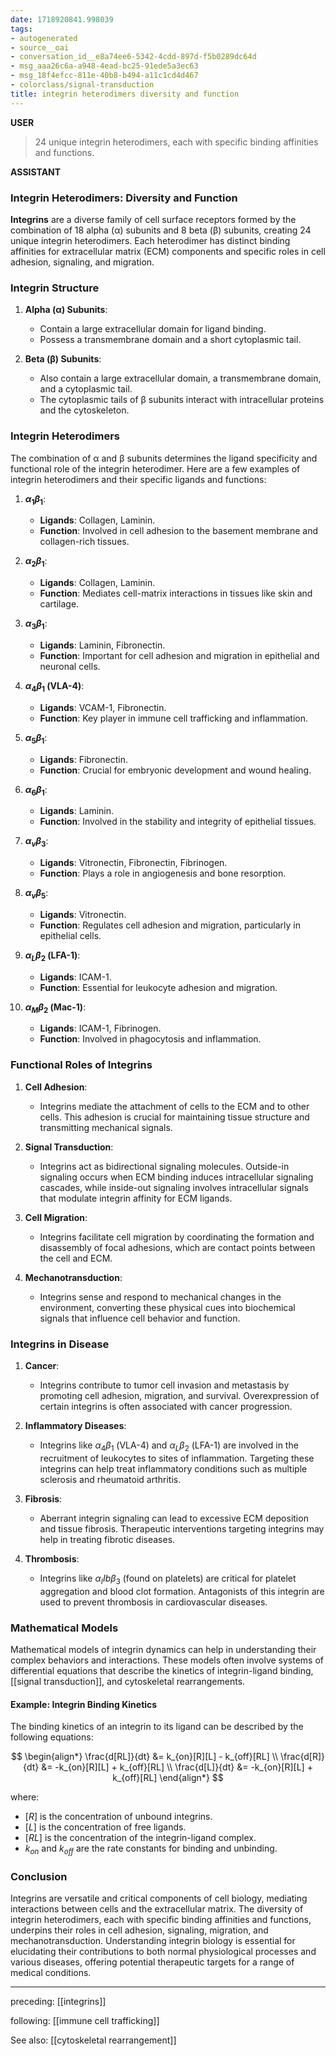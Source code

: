 ```yaml
---
date: 1718920841.998039
tags:
- autogenerated
- source__oai
- conversation_id__e8a74ee6-5342-4cdd-897d-f5b0289dc64d
- msg_aaa26c6a-a948-4ead-bc25-91ede5a3ec63
- msg_18f4efcc-811e-40b8-b494-a11c1cd4d467
- colorclass/signal-transduction
title: integrin heterodimers diversity and function
---
```


**USER**

> 24 unique integrin heterodimers, each with specific binding affinities and functions.


**ASSISTANT**

### Integrin Heterodimers: Diversity and Function

**Integrins** are a diverse family of cell surface receptors formed by the combination of 18 alpha (α) subunits and 8 beta (β) subunits, creating 24 unique integrin heterodimers. Each heterodimer has distinct binding affinities for extracellular matrix (ECM) components and specific roles in cell adhesion, signaling, and migration.

### Integrin Structure

1. **Alpha (α) Subunits**:
   - Contain a large extracellular domain for ligand binding.
   - Possess a transmembrane domain and a short cytoplasmic tail.

2. **Beta (β) Subunits**:
   - Also contain a large extracellular domain, a transmembrane domain, and a cytoplasmic tail.
   - The cytoplasmic tails of β subunits interact with intracellular proteins and the cytoskeleton.

### Integrin Heterodimers

The combination of α and β subunits determines the ligand specificity and functional role of the integrin heterodimer. Here are a few examples of integrin heterodimers and their specific ligands and functions:

1. **$\alpha_1\beta_1$**:
   - **Ligands**: Collagen, Laminin.
   - **Function**: Involved in cell adhesion to the basement membrane and collagen-rich tissues.

2. **$\alpha_2\beta_1$**:
   - **Ligands**: Collagen, Laminin.
   - **Function**: Mediates cell-matrix interactions in tissues like skin and cartilage.

3. **$\alpha_3\beta_1$**:
   - **Ligands**: Laminin, Fibronectin.
   - **Function**: Important for cell adhesion and migration in epithelial and neuronal cells.

4. **$\alpha_4\beta_1$ (VLA-4)**:
   - **Ligands**: VCAM-1, Fibronectin.
   - **Function**: Key player in immune cell trafficking and inflammation.

5. **$\alpha_5\beta_1$**:
   - **Ligands**: Fibronectin.
   - **Function**: Crucial for embryonic development and wound healing.

6. **$\alpha_6\beta_1$**:
   - **Ligands**: Laminin.
   - **Function**: Involved in the stability and integrity of epithelial tissues.

7. **$\alpha_v\beta_3$**:
   - **Ligands**: Vitronectin, Fibronectin, Fibrinogen.
   - **Function**: Plays a role in angiogenesis and bone resorption.

8. **$\alpha_v\beta_5$**:
   - **Ligands**: Vitronectin.
   - **Function**: Regulates cell adhesion and migration, particularly in epithelial cells.

9. **$\alpha_L\beta_2$ (LFA-1)**:
   - **Ligands**: ICAM-1.
   - **Function**: Essential for leukocyte adhesion and migration.

10. **$\alpha_M\beta_2$ (Mac-1)**:
    - **Ligands**: ICAM-1, Fibrinogen.
    - **Function**: Involved in phagocytosis and inflammation.

### Functional Roles of Integrins

1. **Cell Adhesion**:
   - Integrins mediate the attachment of cells to the ECM and to other cells. This adhesion is crucial for maintaining tissue structure and transmitting mechanical signals.

2. **Signal Transduction**:
   - Integrins act as bidirectional signaling molecules. Outside-in signaling occurs when ECM binding induces intracellular signaling cascades, while inside-out signaling involves intracellular signals that modulate integrin affinity for ECM ligands.

3. **Cell Migration**:
   - Integrins facilitate cell migration by coordinating the formation and disassembly of focal adhesions, which are contact points between the cell and ECM.

4. **Mechanotransduction**:
   - Integrins sense and respond to mechanical changes in the environment, converting these physical cues into biochemical signals that influence cell behavior and function.

### Integrins in Disease

1. **Cancer**:
   - Integrins contribute to tumor cell invasion and metastasis by promoting cell adhesion, migration, and survival. Overexpression of certain integrins is often associated with cancer progression.

2. **Inflammatory Diseases**:
   - Integrins like $\alpha_4\beta_1$ (VLA-4) and $\alpha_L\beta_2$ (LFA-1) are involved in the recruitment of leukocytes to sites of inflammation. Targeting these integrins can help treat inflammatory conditions such as multiple sclerosis and rheumatoid arthritis.

3. **Fibrosis**:
   - Aberrant integrin signaling can lead to excessive ECM deposition and tissue fibrosis. Therapeutic interventions targeting integrins may help in treating fibrotic diseases.

4. **Thrombosis**:
   - Integrins like $\alpha_IIb\beta_3$ (found on platelets) are critical for platelet aggregation and blood clot formation. Antagonists of this integrin are used to prevent thrombosis in cardiovascular diseases.

### Mathematical Models

Mathematical models of integrin dynamics can help in understanding their complex behaviors and interactions. These models often involve systems of differential equations that describe the kinetics of integrin-ligand binding, [[signal transduction]], and cytoskeletal rearrangements.

#### Example: Integrin Binding Kinetics

The binding kinetics of an integrin to its ligand can be described by the following equations:

$$
\begin{align*}
\frac{d[RL]}{dt} &= k_{on}[R][L] - k_{off}[RL] \\
\frac{d[R]}{dt} &= -k_{on}[R][L] + k_{off}[RL] \\
\frac{d[L]}{dt} &= -k_{on}[R][L] + k_{off}[RL]
\end{align*}
$$

where:
- $[R]$ is the concentration of unbound integrins.
- $[L]$ is the concentration of free ligands.
- $[RL]$ is the concentration of the integrin-ligand complex.
- $k_{on}$ and $k_{off}$ are the rate constants for binding and unbinding.

### Conclusion

Integrins are versatile and critical components of cell biology, mediating interactions between cells and the extracellular matrix. The diversity of integrin heterodimers, each with specific binding affinities and functions, underpins their roles in cell adhesion, signaling, migration, and mechanotransduction. Understanding integrin biology is essential for elucidating their contributions to both normal physiological processes and various diseases, offering potential therapeutic targets for a range of medical conditions.


---

preceding: [[integrins]]  


following: [[immune cell trafficking]]

See also: [[cytoskeletal rearrangement]]